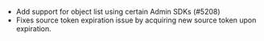 - Add support for object list using certain Admin SDKs (#5208)
- Fixes source token expiration issue by acquiring new source token upon expiration.
